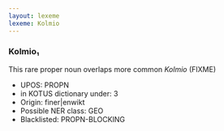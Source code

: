 ```yaml
---
layout: lexeme
lexeme: Kolmio
---
```


###  Kolmio₁

This rare proper noun overlaps more common *Kolmio* (FIXME)
* UPOS:  PROPN
* in KOTUS dictionary under:  3
* Origin:  finer|enwikt
* Possible NER class:  GEO
* Blacklisted:  PROPN-BLOCKING


